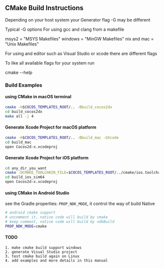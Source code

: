 
## CMake Build Instructions

Depending on your host system your Generator flag -G may be different

Typical -G options
For using gcc and clang from a makefile

msys2 = "MSYS Makefiles"
windows = "MinGW Makefiles"
nix and mac = "Unix Makefiles"

For using and editor such as Visual Studio or xcode there are different flags

To like all available flags for your system run

cmake --help


### Build Examples

#### using CMake in macOS terminal

```sh
cmake -H$COCOS_TEMPLATES_ROOT/.. -Bbuild_cocos2dx
cd build_cocos2dx
make all -j 4
```

#### Generate Xcode Project for macOS platform

```sh
cmake -H$COCOS_TEMPLATES_ROOT/.. -Bbuild_mac -GXcode
cd build_mac
open Cocos2d-x.xcodeproj
```

#### Generate Xcode Project for iOS platform

```sh
cd any_dir_you_want
cmake -DCMAKE_TOOLCHAIN_FILE=$COCOS_TEMPLATES_ROOT/../cmake/ios.toolchain.cmake -DIOS_PLATFORM=SIMULATOR64 -H$COCOS_TEMPLATES_ROOT/.. -Bbuild_ios_sim64 -GXcode
cd build_ios_sim64
open Cocos2d-x.xcodeproj
```

#### using CMake in Android Studio

see the Gradle properties: `PROP_NDK_MODE`, it control the way of build Native

```sh
# android cmake support
# uncomment it, native code will build by cmake
# keep comment, native code will build by ndkBuild
PROP_NDK_MODE=cmake
```

#### TODO

    1. make cmake build support windows
    2. generate Visual Studio project
    3. test cmake build again on Linux 
    4. add examples and more details in this manual

